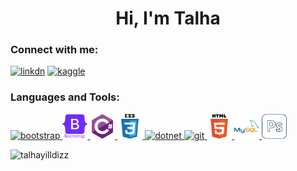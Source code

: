 <h1 align="center">Hi, I'm Talha</h1>



<h3 align="left">Connect with me:</h3>
<p align="left">
<a href="https://tr.linkedin.com/in/talha-y%C4%B1ld%C4%B1z-321783253?trk=people-guest_people_search-card" height="30" width="40" /><img src="https://cdn-icons-png.flaticon.com/512/174/174857.png" alt="linkdn" width="40" height="40"/></a>
<a href="https://www.kaggle.com/talhayldz" height="30" width="40" /><img src="https://upload.wikimedia.org/wikipedia/commons/thumb/f/f4/Kaggle_Logo.svg/1200px-Kaggle_Logo.svg.png" alt="kaggle" width="60" height="40"/></a>
</p>

<h3 align="left">Languages and Tools:</h3>
<p align="left"> <a href="https://www.w3schools.com/python/default.asp" target="_blank" rel="noreferrer"> <img src="https://www.svgrepo.com/show/376344/python.svg" alt="bootstrap" width="40" height="40"/> </a> <a href="https://getbootstrap.com" target="_blank" rel="noreferrer"> <img src="https://raw.githubusercontent.com/devicons/devicon/master/icons/bootstrap/bootstrap-plain-wordmark.svg" alt="bootstrap" width="40" height="40"/> </a> <a href="https://www.w3schools.com/cs/" target="_blank" rel="noreferrer"> <img src="https://raw.githubusercontent.com/devicons/devicon/master/icons/csharp/csharp-original.svg" alt="csharp" width="40" height="40"/> </a> <a href="https://www.w3schools.com/css/" target="_blank" rel="noreferrer"> <img src="https://raw.githubusercontent.com/devicons/devicon/master/icons/css3/css3-original-wordmark.svg" alt="css3" width="40" height="40"/> </a> <a href="https://dotnet.microsoft.com/" target="_blank" rel="noreferrer"> <img src="https://www.yusufsezer.com.tr/dosyalar/2019/03/net.png" alt="dotnet" width="40" height="40"/> </a> <a href="https://git-scm.com/" target="_blank" rel="noreferrer"> <img src="https://www.vectorlogo.zone/logos/git-scm/git-scm-icon.svg" alt="git" width="40" height="40"/> </a> <a href="https://www.w3.org/html/" target="_blank" rel="noreferrer"> <img src="https://raw.githubusercontent.com/devicons/devicon/master/icons/html5/html5-original-wordmark.svg" alt="html5" width="40" height="40"/> </a><a href="https://www.mysql.com/" target="_blank" rel="noreferrer"> <img src="https://raw.githubusercontent.com/devicons/devicon/master/icons/mysql/mysql-original-wordmark.svg" alt="mysql" width="40" height="40"/> </a> <a href="https://www.photoshop.com/en" target="_blank" rel="noreferrer"> <img src="https://raw.githubusercontent.com/devicons/devicon/master/icons/photoshop/photoshop-line.svg" alt="photoshop" width="40" height="40"/> </a> </p>


<p><img align="left" src="https://github-readme-stats.vercel.app/api/top-langs/?username=talhayilldizz&theme=tokyonight&show_icons=true&hide_border=false&layout=compact" alt="talhayilldizz" /></p>


